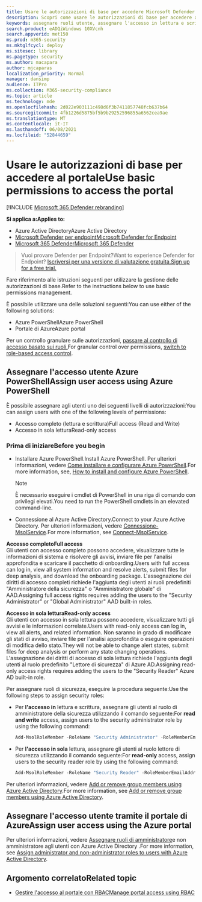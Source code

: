 ```yaml
---
title: Usare le autorizzazioni di base per accedere Microsoft Defender Security Center
description: Scopri come usare le autorizzazioni di base per accedere al portale di Microsoft Defender for Endpoint.
keywords: assegnare ruoli utente, assegnare l'accesso in lettura e scrittura, assegnare l'accesso di sola lettura, utente, ruoli utente, ruoli
search.product: eADQiWindows 10XVcnh
search.appverid: met150
ms.prod: m365-security
ms.mktglfcycl: deploy
ms.sitesec: library
ms.pagetype: security
ms.author: macapara
author: mjcaparas
localization_priority: Normal
manager: dansimp
audience: ITPro
ms.collection: M365-security-compliance
ms.topic: article
ms.technology: mde
ms.openlocfilehash: 2d022e903111c498d6f3b7411857748fcb637b64
ms.sourcegitcommit: 4fb1226d5875bf5b9b29252596855a6562cea9ae
ms.translationtype: MT
ms.contentlocale: it-IT
ms.lasthandoff: 06/08/2021
ms.locfileid: "52844659"
---
```

# <a name="use-basic-permissions-to-access-the-portal"></a><span data-ttu-id="aef8c-104">Usare le autorizzazioni di base per accedere al portale</span><span class="sxs-lookup"><span data-stu-id="aef8c-104">Use basic permissions to access the portal</span></span>

[!INCLUDE [Microsoft 365 Defender rebranding](../../includes/microsoft-defender.md)]

<span data-ttu-id="aef8c-105">**Si applica a:**</span><span class="sxs-lookup"><span data-stu-id="aef8c-105">**Applies to:**</span></span>
- <span data-ttu-id="aef8c-106">Azure Active Directory</span><span class="sxs-lookup"><span data-stu-id="aef8c-106">Azure Active Directory</span></span>
- [<span data-ttu-id="aef8c-107">Microsoft Defender per endpoint</span><span class="sxs-lookup"><span data-stu-id="aef8c-107">Microsoft Defender for Endpoint</span></span>](https://go.microsoft.com/fwlink/p/?linkid=2154037)
- [<span data-ttu-id="aef8c-108">Microsoft 365 Defender</span><span class="sxs-lookup"><span data-stu-id="aef8c-108">Microsoft 365 Defender</span></span>](https://go.microsoft.com/fwlink/?linkid=2118804)

> <span data-ttu-id="aef8c-109">Vuoi provare Defender per Endpoint?</span><span class="sxs-lookup"><span data-stu-id="aef8c-109">Want to experience Defender for Endpoint?</span></span> [<span data-ttu-id="aef8c-110">Iscriversi per una versione di valutazione gratuita.</span><span class="sxs-lookup"><span data-stu-id="aef8c-110">Sign up for a free trial.</span></span>](https://www.microsoft.com/microsoft-365/windows/microsoft-defender-atp?ocid=docs-wdatp-basicaccess-abovefoldlink)

<span data-ttu-id="aef8c-111">Fare riferimento alle istruzioni seguenti per utilizzare la gestione delle autorizzazioni di base.</span><span class="sxs-lookup"><span data-stu-id="aef8c-111">Refer to the instructions below to use basic permissions management.</span></span>

<span data-ttu-id="aef8c-112">È possibile utilizzare una delle soluzioni seguenti:</span><span class="sxs-lookup"><span data-stu-id="aef8c-112">You can use either of the following solutions:</span></span>
- <span data-ttu-id="aef8c-113">Azure PowerShell</span><span class="sxs-lookup"><span data-stu-id="aef8c-113">Azure PowerShell</span></span>
- <span data-ttu-id="aef8c-114">Portale di Azure</span><span class="sxs-lookup"><span data-stu-id="aef8c-114">Azure portal</span></span>

<span data-ttu-id="aef8c-115">Per un controllo granulare sulle autorizzazioni, [passare al controllo di accesso basato sui ruoli.](rbac.md)</span><span class="sxs-lookup"><span data-stu-id="aef8c-115">For granular control over permissions, [switch to role-based access control](rbac.md).</span></span>

## <a name="assign-user-access-using-azure-powershell"></a><span data-ttu-id="aef8c-116">Assegnare l'accesso utente Azure PowerShell</span><span class="sxs-lookup"><span data-stu-id="aef8c-116">Assign user access using Azure PowerShell</span></span>
<span data-ttu-id="aef8c-117">È possibile assegnare agli utenti uno dei seguenti livelli di autorizzazioni:</span><span class="sxs-lookup"><span data-stu-id="aef8c-117">You can assign users with one of the following levels of permissions:</span></span>
- <span data-ttu-id="aef8c-118">Accesso completo (lettura e scrittura)</span><span class="sxs-lookup"><span data-stu-id="aef8c-118">Full access (Read and Write)</span></span>
- <span data-ttu-id="aef8c-119">Accesso in sola lettura</span><span class="sxs-lookup"><span data-stu-id="aef8c-119">Read-only access</span></span>

### <a name="before-you-begin"></a><span data-ttu-id="aef8c-120">Prima di iniziare</span><span class="sxs-lookup"><span data-stu-id="aef8c-120">Before you begin</span></span>

- <span data-ttu-id="aef8c-121">Installare Azure PowerShell.</span><span class="sxs-lookup"><span data-stu-id="aef8c-121">Install Azure PowerShell.</span></span> <span data-ttu-id="aef8c-122">Per ulteriori informazioni, vedere [Come installare e configurare Azure PowerShell](https://azure.microsoft.com/documentation/articles/powershell-install-configure/).</span><span class="sxs-lookup"><span data-stu-id="aef8c-122">For more information, see, [How to install and configure Azure PowerShell](https://azure.microsoft.com/documentation/articles/powershell-install-configure/).</span></span><br>

    > [!NOTE]
    > <span data-ttu-id="aef8c-123">È necessario eseguire i cmdlet di PowerShell in una riga di comando con privilegi elevati.</span><span class="sxs-lookup"><span data-stu-id="aef8c-123">You need to run the PowerShell cmdlets in an elevated command-line.</span></span>

- <span data-ttu-id="aef8c-124">Connessione al Azure Active Directory.</span><span class="sxs-lookup"><span data-stu-id="aef8c-124">Connect to your Azure Active Directory.</span></span> <span data-ttu-id="aef8c-125">Per ulteriori informazioni, vedere [Connessione-MsolService](/powershell/module/msonline/connect-msolservice?view=azureadps-1.0&preserve-view=true).</span><span class="sxs-lookup"><span data-stu-id="aef8c-125">For more information, see [Connect-MsolService](/powershell/module/msonline/connect-msolservice?view=azureadps-1.0&preserve-view=true).</span></span>

<span data-ttu-id="aef8c-126">**Accesso completo**</span><span class="sxs-lookup"><span data-stu-id="aef8c-126">**Full access**</span></span> <br>
<span data-ttu-id="aef8c-127">Gli utenti con accesso completo possono accedere, visualizzare tutte le informazioni di sistema e risolvere gli avvisi, inviare file per l'analisi approfondita e scaricare il pacchetto di onboarding.</span><span class="sxs-lookup"><span data-stu-id="aef8c-127">Users with full access can log in, view all system information and resolve alerts, submit files for deep analysis, and download the onboarding package.</span></span>
<span data-ttu-id="aef8c-128">L'assegnazione dei diritti di accesso completi richiede l'aggiunta degli utenti ai ruoli predefiniti "Amministratore della sicurezza" o "Amministratore globale" di AAD.</span><span class="sxs-lookup"><span data-stu-id="aef8c-128">Assigning full access rights requires adding the users to the "Security Administrator" or "Global Administrator" AAD built-in roles.</span></span>

<span data-ttu-id="aef8c-129">**Accesso in sola lettura**</span><span class="sxs-lookup"><span data-stu-id="aef8c-129">**Read-only access**</span></span> <br>
<span data-ttu-id="aef8c-130">Gli utenti con accesso in sola lettura possono accedere, visualizzare tutti gli avvisi e le informazioni correlate.</span><span class="sxs-lookup"><span data-stu-id="aef8c-130">Users with read-only access can log in, view all alerts, and related information.</span></span>
<span data-ttu-id="aef8c-131">Non saranno in grado di modificare gli stati di avviso, inviare file per l'analisi approfondita o eseguire operazioni di modifica dello stato.</span><span class="sxs-lookup"><span data-stu-id="aef8c-131">They will not be able to change alert states, submit files for deep analysis or perform any state changing operations.</span></span>
<span data-ttu-id="aef8c-132">L'assegnazione dei diritti di accesso di sola lettura richiede l'aggiunta degli utenti al ruolo predefinito "Lettore di sicurezza" di Azure AD.</span><span class="sxs-lookup"><span data-stu-id="aef8c-132">Assigning read-only access rights requires adding the users to the "Security Reader" Azure AD built-in role.</span></span>

<span data-ttu-id="aef8c-133">Per assegnare ruoli di sicurezza, eseguire la procedura seguente:</span><span class="sxs-lookup"><span data-stu-id="aef8c-133">Use the following steps to assign security roles:</span></span>

- <span data-ttu-id="aef8c-134">Per **l'accesso in** lettura e scrittura, assegnare gli utenti al ruolo di amministratore della sicurezza utilizzando il comando seguente:</span><span class="sxs-lookup"><span data-stu-id="aef8c-134">For **read and write** access, assign users to the security administrator role by using the following command:</span></span>

  ```PowerShell
  Add-MsolRoleMember -RoleName "Security Administrator" -RoleMemberEmailAddress "secadmin@Contoso.onmicrosoft.com"
  ```
  
- <span data-ttu-id="aef8c-135">Per **l'accesso in sola** lettura, assegnare gli utenti al ruolo lettore di sicurezza utilizzando il comando seguente:</span><span class="sxs-lookup"><span data-stu-id="aef8c-135">For **read-only** access, assign users to the security reader role by using the following command:</span></span>

  ```PowerShell
  Add-MsolRoleMember -RoleName "Security Reader" -RoleMemberEmailAddress "reader@Contoso.onmicrosoft.com"
  ```

<span data-ttu-id="aef8c-136">Per ulteriori informazioni, vedere [Add or remove group members using Azure Active Directory](/azure/active-directory/fundamentals/active-directory-groups-members-azure-portal).</span><span class="sxs-lookup"><span data-stu-id="aef8c-136">For more information, see [Add or remove group members using Azure Active Directory](/azure/active-directory/fundamentals/active-directory-groups-members-azure-portal).</span></span>

## <a name="assign-user-access-using-the-azure-portal"></a><span data-ttu-id="aef8c-137">Assegnare l'accesso utente tramite il portale di Azure</span><span class="sxs-lookup"><span data-stu-id="aef8c-137">Assign user access using the Azure portal</span></span>

<span data-ttu-id="aef8c-138">Per ulteriori informazioni, vedere [Assegnare ruoli di amministratore](/azure/active-directory/fundamentals/active-directory-users-assign-role-azure-portal)e non amministratore agli utenti con Azure Active Directory .</span><span class="sxs-lookup"><span data-stu-id="aef8c-138">For more information, see [Assign administrator and non-administrator roles to users with Azure Active Directory](/azure/active-directory/fundamentals/active-directory-users-assign-role-azure-portal).</span></span>

## <a name="related-topic"></a><span data-ttu-id="aef8c-139">Argomento correlato</span><span class="sxs-lookup"><span data-stu-id="aef8c-139">Related topic</span></span>

- [<span data-ttu-id="aef8c-140">Gestire l'accesso al portale con RBAC</span><span class="sxs-lookup"><span data-stu-id="aef8c-140">Manage portal access using RBAC</span></span>](rbac.md)
